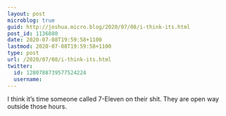```yaml
---
layout: post
microblog: true
guid: http://joshua.micro.blog/2020/07/08/i-think-its.html
post_id: 1136880
date: 2020-07-08T19:59:58+1100
lastmod: 2020-07-08T19:59:58+1100
type: post
url: /2020/07/08/i-think-its.html
twitter:
  id: 1280788739577524224
  username: 
---
```

I think it’s time someone called 7-Eleven on their shit. They are open way outside those hours.
